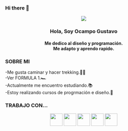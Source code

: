 ### Hi there 👋
<div class="header" align="center">
  <img src="https://media1.giphy.com/media/v1.Y2lkPTc5MGI3NjExczQ1ajgwNDQ3ODg2ZmZxN2I3cWJtcG10aTA0bjh1d3l3OGp4MHZoMyZlcD12MV9pbnRlcm5hbF9naWZfYnlfaWQmY3Q9Zw/qgQUggAC3Pfv687qPC/giphy.gif">
  <h3>Hola, Soy Ocampo Gustavo</h3>
  <h4>Me dedico al diseño y programación.<br>Me adapto y aprendo rapido.</h4>
</div>

### SOBRE MI
-Me gusta caminar y hacer trekking.🚶‍♂️<br>
-Ver FORMULA 1.🏎️<br>
-Actualmente me encuentro estudiando.📚<br>
-Estoy realizando cursos de progrmación e diseño.📖<br>

### TRABAJO CON...
<div class="logo" align="center" justify-conteent = "space-around">
  <img src="https://cdn.icon-icons.com/icons2/4037/PNG/512/python_brands_icon_256644.png" width="40">
  <img src="https://cdn.icon-icons.com/icons2/4037/PNG/512/html_brands_icon_256597.png" width="40">
  <img src="https://cdn.icon-icons.com/icons2/4037/PNG/512/basic_visual_brands_icon_256601.png" width="40">
  <img src="https://cdn.icon-icons.com/icons2/2098/PNG/512/figma_icon_128866.png" width="40">
  <img src="https://cdn.icon-icons.com/icons2/936/PNG/512/github-logo_icon-icons.com_73546.png" width="40">
</div>
<!--
**GustyOcampo/GustyOcampo** is a ✨ _special_ ✨ repository because its `README.md` (this file) appears on your GitHub profile.

Here are some ideas to get you started:

- 🔭 I’m currently working on ...
- 🌱 I’m currently learning ...
- 👯 I’m looking to collaborate on ...
- 🤔 I’m looking for help with ...
- 💬 Ask me about ...
- 📫 How to reach me: ...
- 😄 Pronouns: ...
- ⚡ Fun fact: ...
-->
